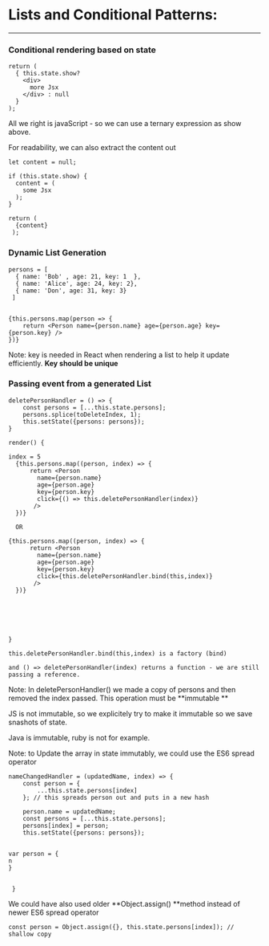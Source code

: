 # Lists and Conditional Patterns:

---

### Conditional rendering based on state

```
return (
  { this.state.show? 
    <div>
      more Jsx
    </div> : null
  }
);
```

All we right is javaScript - so we can use a ternary expression as show above.

For readability, we can also extract the content out

```
let content = null;

if (this.state.show) {
  content = (
    some Jsx
  );
}

return (
  {content}
 );
```

### Dynamic List Generation

```
persons = [
  { name: 'Bob' , age: 21, key: 1  }, 
  { name: 'Alice', age: 24, key: 2}, 
  { name: 'Don', age: 31, key: 3} 
 ]


{this.persons.map(person => {
    return <Person name={person.name} age={person.age} key={person.key} />
})}
```

Note: key is needed in React when rendering a list to help it update efficiently. **Key should be unique**

### Passing event from a generated List

```
deletePersonHandler = () => {
    const persons = [...this.state.persons];
    persons.splice(toDeleteIndex, 1);
    this.setState({persons: persons});
}

render() {

index = 5
  {this.persons.map((person, index) => {
      return <Person 
        name={person.name} 
        age={person.age} 
        key={person.key}
        click={() => this.deletePersonHandler(index)}
       />
  })}

  OR 

{this.persons.map((person, index) => {
      return <Person 
        name={person.name} 
        age={person.age} 
        key={person.key}
        click={this.deletePersonHandler.bind(this,index)}
       />
  })}






}
```

```
this.deletePersonHandler.bind(this,index) is a factory (bind)

and () => deletePersonHandler(index) returns a function - we are still passing a reference.
```

Note: In deletePersonHandler\(\) we made a copy of persons and then removed the index passed. This operation must be **immutable **

JS is not immutable, so we explicitely try to make it immutable so we save snashots of state.

Java is immutable, ruby is not for example.

Note:  to Update the array in state immutably, we could use the  ES6  spread operator

```
nameChangedHandler = (updatedName, index) => {
    const person = {
        ...this.state.persons[index]
    }; // this spreads person out and puts in a new hash 

    person.name = updatedName;
    const persons = [...this.state.persons];
    persons[index] = person;
    this.setState({persons: persons});


var person = {
n
}


 }
```

We could have also used older **Object.assign\(\) **method instead of newer ES6 spread operator

```
const person = Object.assign({}, this.state.persons[index]); // shallow copy
```




